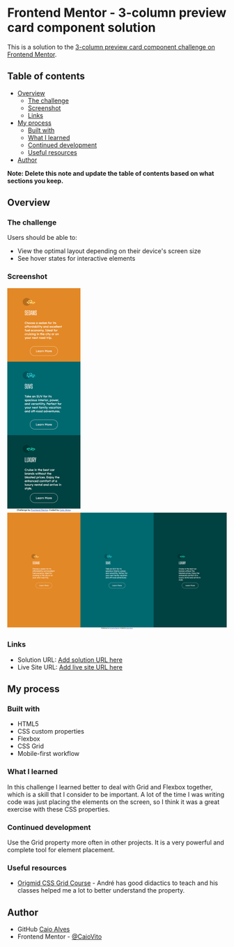 # Frontend Mentor - 3-column preview card component solution

This is a solution to the [3-column preview card component challenge on Frontend Mentor](https://www.frontendmentor.io/challenges/3column-preview-card-component-pH92eAR2-).

## Table of contents

- [Overview](#overview)
  - [The challenge](#the-challenge)
  - [Screenshot](#screenshot)
  - [Links](#links)
- [My process](#my-process)
  - [Built with](#built-with)
  - [What I learned](#what-i-learned)
  - [Continued development](#continued-development)
  - [Useful resources](#useful-resources)
- [Author](#author)

**Note: Delete this note and update the table of contents based on what sections you keep.**

## Overview

### The challenge

Users should be able to:

- View the optimal layout depending on their device's screen size
- See hover states for interactive elements

### Screenshot

<img src="./Screenshot-mobile.png" style="zoom: 50%;" />

<img src="./Screenshot-desktop.png" style="zoom:50%;" />

### Links

- Solution URL: [Add solution URL here](https://your-solution-url.com)
- Live Site URL: [Add live site URL here](https://your-live-site-url.com)

## My process

### Built with

- HTML5
- CSS custom properties
- Flexbox
- CSS Grid
- Mobile-first workflow

### What I learned

In this challenge I learned better to deal with Grid and Flexbox together, which is a skill that I consider to be important. A lot of the time I was writing code was just placing the elements on the screen, so I think it was a great exercise with these CSS properties.

### Continued development

Use the Grid property more often in other projects. It is a very powerful and complete tool for element placement.

### Useful resources

- [Origmid CSS Grid Course](https://youtu.be/hKXOVD2Yrj8) - André has good didactics to teach and his classes helped me a lot to better understand the property.

## Author

- GitHub [Caio Alves](https://github.com/CaioVito)
- Frontend Mentor - [@CaioVito](https://www.frontendmentor.io/profile/CaioVito)
